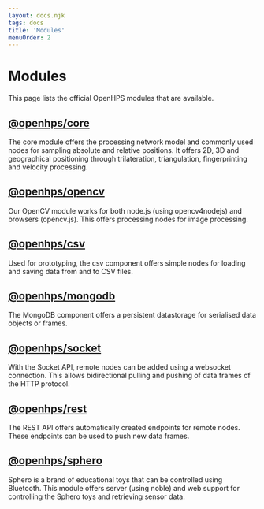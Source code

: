 ```yaml
---
layout: docs.njk
tags: docs
title: 'Modules'
menuOrder: 2
---
```

# Modules
This page lists the official OpenHPS modules that are available.

## [@openhps/core](/docs/core/)
The core module offers the processing network model and commonly used nodes for sampling absolute and relative positions. It offers 2D, 3D and geographical positioning through trilateration, triangulation, fingerprinting and velocity processing.

## [@openhps/opencv](/docs/opencv)
Our OpenCV module works for both node.js (using opencv4nodejs) and browsers (opencv.js). This offers processing nodes for image processing.

## [@openhps/csv](/docs/csv)
Used for prototyping, the csv component offers simple nodes for loading and saving data from and to CSV files.

## [@openhps/mongodb](/docs/mongodb)
The MongoDB component offers a persistent datastorage for serialised data objects or frames.

## [@openhps/socket](/docs/socket)
With the Socket API, remote nodes can be added using a websocket connection. This allows bidirectional pulling and pushing of data frames of the HTTP protocol.

## [@openhps/rest](/docs/rest)
The REST API offers automatically created endpoints for remote nodes. These endpoints can be used to push new data frames.

## [@openhps/sphero](/docs/sphero)
Sphero is a brand of educational toys that can be controlled using Bluetooth. This module offers server (using noble) and web support for controlling the Sphero toys and retrieving sensor data.